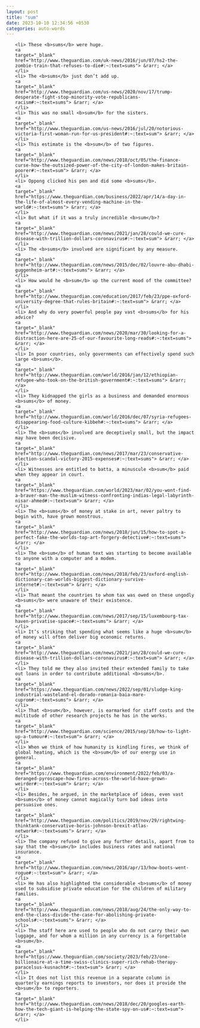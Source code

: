 ```yaml
---
layout: post
title: "sum"
date: 2023-10-10 12:34:56 +0530
categories: auto-words
---
```

<ol>

    <li> These <b>sums</b> were huge.
    <a 
    target="_blank" 
    href="http://www.theguardian.com/uk-news/2016/jun/07/hs2-the-zombie-train-that-refuses-to-die#:~:text=sums"> &rarr; </a>
    </li>
    <li> The <b>sums</b> just don’t add up.
    <a 
    target="_blank" 
    href="http://www.theguardian.com/us-news/2020/nov/17/trump-desperate-fight-stop-minority-vote-republicans-racism#:~:text=sums"> &rarr; </a>
    </li>
    <li> This was no small <b>sum</b> for the sisters.
    <a 
    target="_blank" 
    href="http://www.theguardian.com/us-news/2016/jul/20/notorious-victoria-first-woman-run-for-us-president#:~:text=sum"> &rarr; </a>
    </li>
    <li> This estimate is the <b>sum</b> of two figures.
    <a 
    target="_blank" 
    href="http://www.theguardian.com/news/2018/oct/05/the-finance-curse-how-the-outsized-power-of-the-city-of-london-makes-britain-poorer#:~:text=sum"> &rarr; </a>
    </li>
    <li> Oppong clicked his pen and did some <b>sums</b>.
    <a 
    target="_blank" 
    href="https://www.theguardian.com/business/2022/apr/14/a-day-in-the-life-of-almost-every-vending-machine-in-the-world#:~:text=sums"> &rarr; </a>
    </li>
    <li> But what if it was a truly incredible <b>sum</b>?
    <a 
    target="_blank" 
    href="http://www.theguardian.com/news/2021/jan/28/could-we-cure-disease-with-trillion-dollars-coronavirus#:~:text=sum"> &rarr; </a>
    </li>
    <li> The <b>sums</b> involved are significant by any measure.
    <a 
    target="_blank" 
    href="http://www.theguardian.com/news/2015/dec/02/louvre-abu-dhabi-guggenheim-art#:~:text=sums"> &rarr; </a>
    </li>
    <li> How would he <b>sum</b> up the current mood of the committee?
    <a 
    target="_blank" 
    href="http://www.theguardian.com/education/2017/feb/23/ppe-oxford-university-degree-that-rules-britain#:~:text=sum"> &rarr; </a>
    </li>
    <li> And why do very powerful people pay vast <b>sums</b> for his advice?
    <a 
    target="_blank" 
    href="http://www.theguardian.com/news/2020/mar/30/looking-for-a-distraction-here-are-25-of-our-favourite-long-reads#:~:text=sums"> &rarr; </a>
    </li>
    <li> In poor countries, only governments can effectively spend such large <b>sums</b>.
    <a 
    target="_blank" 
    href="http://www.theguardian.com/world/2016/jan/12/ethiopian-refugee-who-took-on-the-british-government#:~:text=sums"> &rarr; </a>
    </li>
    <li> They kidnapped the girls as a business and demanded enormous <b>sums</b> of money.
    <a 
    target="_blank" 
    href="http://www.theguardian.com/world/2016/dec/07/syria-refugees-disappearing-food-culture-kibbeh#:~:text=sums"> &rarr; </a>
    </li>
    <li> The <b>sums</b> involved are deceptively small, but the impact may have been decisive.
    <a 
    target="_blank" 
    href="http://www.theguardian.com/news/2017/mar/23/conservative-election-scandal-victory-2015-expenses#:~:text=sums"> &rarr; </a>
    </li>
    <li> Witnesses are entitled to batta, a minuscule <b>sum</b> paid when they appear in court.
    <a 
    target="_blank" 
    href="https://www.theguardian.com/world/2023/mar/02/you-wont-find-a-braver-man-the-muslim-witness-confronting-indias-legal-labyrinth-nisar-ahmed#:~:text=sum"> &rarr; </a>
    </li>
    <li> The <b>sums</b> of money at stake in art, never paltry to begin with, have grown monstrous.
    <a 
    target="_blank" 
    href="http://www.theguardian.com/news/2018/jun/15/how-to-spot-a-perfect-fake-the-worlds-top-art-forgery-detective#:~:text=sums"> &rarr; </a>
    </li>
    <li> The <b>sum</b> of human text was starting to become available to anyone with a computer and a modem.
    <a 
    target="_blank" 
    href="http://www.theguardian.com/news/2018/feb/23/oxford-english-dictionary-can-worlds-biggest-dictionary-survive-internet#:~:text=sum"> &rarr; </a>
    </li>
    <li> That meant the countries to whom tax was owed on these ungodly <b>sums</b> were unaware of their existence.
    <a 
    target="_blank" 
    href="http://www.theguardian.com/news/2017/sep/15/luxembourg-tax-haven-privatise-space#:~:text=sums"> &rarr; </a>
    </li>
    <li> It’s striking that spending what seems like a huge <b>sum</b> of money will often deliver big economic returns.
    <a 
    target="_blank" 
    href="http://www.theguardian.com/news/2021/jan/28/could-we-cure-disease-with-trillion-dollars-coronavirus#:~:text=sum"> &rarr; </a>
    </li>
    <li> They told me they also invited their extended family to take out loans in order to contribute additional <b>sums</b>.
    <a 
    target="_blank" 
    href="https://www.theguardian.com/news/2022/sep/01/sludge-king-industrial-wasteland-el-dorado-romania-baia-mare-cuprom#:~:text=sums"> &rarr; </a>
    </li>
    <li> That <b>sum</b>, however, is earmarked for staff costs and the multitude of other research projects he has in the works.
    <a 
    target="_blank" 
    href="http://www.theguardian.com/science/2015/sep/10/how-to-light-up-a-tumour#:~:text=sum"> &rarr; </a>
    </li>
    <li> When we think of how humanity is kindling fires, we think of global heating, which is the <b>sum</b> of our energy use in general.
    <a 
    target="_blank" 
    href="https://www.theguardian.com/environment/2022/feb/03/a-deranged-pyroscape-how-fires-across-the-world-have-grown-weirder#:~:text=sum"> &rarr; </a>
    </li>
    <li> Besides, he argued, in the marketplace of ideas, even vast <b>sums</b> of money cannot magically turn bad ideas into persuasive ones.
    <a 
    target="_blank" 
    href="http://www.theguardian.com/politics/2019/nov/29/rightwing-thinktank-conservative-boris-johnson-brexit-atlas-network#:~:text=sums"> &rarr; </a>
    </li>
    <li> The company refused to give any further details, apart from to say that the <b>sum</b> includes business rates and national insurance.
    <a 
    target="_blank" 
    href="http://www.theguardian.com/news/2016/apr/13/how-boots-went-rogue#:~:text=sum"> &rarr; </a>
    </li>
    <li> He has also highlighted the considerable <b>sums</b> of money used to subsidise private education for the children of military families.
    <a 
    target="_blank" 
    href="http://www.theguardian.com/news/2018/aug/24/the-only-way-to-end-the-class-divide-the-case-for-abolishing-private-schools#:~:text=sums"> &rarr; </a>
    </li>
    <li> The staff here are used to people who do not carry their own luggage, and for whom a million in any currency is a forgettable <b>sum</b>.
    <a 
    target="_blank" 
    href="https://www.theguardian.com/society/2023/feb/23/one-billionaire-at-a-time-swiss-clinics-super-rich-rehab-therapy-paracelsus-kusnacht#:~:text=sum"> &rarr; </a>
    </li>
    <li> It does not list this revenue in a separate column in quarterly earnings reports to investors, nor does it provide the <b>sum</b> to reporters.
    <a 
    target="_blank" 
    href="http://www.theguardian.com/news/2018/dec/20/googles-earth-how-the-tech-giant-is-helping-the-state-spy-on-us#:~:text=sum"> &rarr; </a>
    </li>